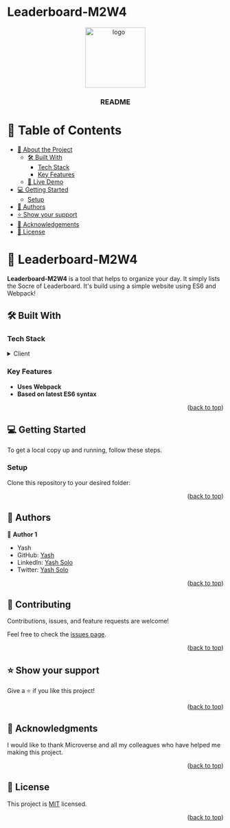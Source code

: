 # Leaderboard-M2W4

<a name="readme-top"></a>

<!--
HOW TO USE:
This is an example of how you may give instructions on setting up your project locally.

Modify this file to match your project and remove sections that don't apply.

REQUIRED SECTIONS:
- Table of Contents
- About the Project
  - Built With
  - Live Demo
- Getting Started
- Authors
- Future Features
- Contributing
- Show your support
- Acknowledgements
- License

After you're finished please remove all the comments and instructions!
-->

<div align="center">

  <img src="murple_logo.png" alt="logo" width="140"  height="auto" />
  <br/>

  <h3><b>README</b></h3>

</div>

<!-- TABLE OF CONTENTS -->

# 📗 Table of Contents

- [📖 About the Project](#about-project)
  - [🛠 Built With](#built-with)
    - [Tech Stack](#tech-stack)
    - [Key Features](#key-features)
  - [🚀 Live Demo](#live-demo)
- [💻 Getting Started](#getting-started)
  - [Setup](#setup)
- [👥 Authors](#authors)
- [⭐️ Show your support](#support)
- [🙏 Acknowledgements](#acknowledgements)
- [📝 License](#license)

<!-- PROJECT DESCRIPTION -->

# 📖 Leaderboard-M2W4 <a name="about-project"></a>

**Leaderboard-M2W4** is a tool that helps to organize your day. It simply lists the Socre of Leaderboard. It's build using a simple website using ES6 and Webpack!

## 🛠 Built With <a name="built-with"></a>

### Tech Stack <a name="tech-stack"></a>

<details>
  <summary>Client</summary>
  <ul>
    <li><a href="">HTML</a></li>
    <li><a href="">CSS</a></li>
    <li><a href="">JavaScript</a></li>
    <li><a href="">ES6</a></li>
    <li><a href="">Webpack</a></li>

  </ul>
</details>

<!-- Features -->

### Key Features <a name="key-features"></a>

- **Uses Webpack**
- **Based on latest ES6 syntax**

<p align="right">(<a href="#readme-top">back to top</a>)</p>

<!-- LIVE DEMO -->

<!-- ## 🚀 Live Demo <a name="live-demo"></a>

- [Live Demo Link]()

<p align="right">(<a href="#readme-top">back to top</a>)</p> -->

<!-- GETTING STARTED -->

## 💻 Getting Started <a name="getting-started"></a>

To get a local copy up and running, follow these steps.

### Setup

Clone this repository to your desired folder:

<p align="right">(<a href="#readme-top">back to top</a>)</p>

<!-- AUTHORS -->

## 👥 Authors <a name="authors"></a>

👤 **Author 1**
- Yash
- GitHub: [Yash](https://github.com/yash244466666)
- LinkedIn: [Yash Solo](https://www.linkedin.com/in/yash-solo)
- Twitter: [Yash Solo](https://twitter.com/yash_solo000)

<p align="right">(<a href="#readme-top">back to top</a>)</p>

<!-- CONTRIBUTING -->

## 🤝 Contributing <a name="contributing"></a>

Contributions, issues, and feature requests are welcome!

Feel free to check the [issues page](https://github.com/Wahaj-Ali/To-do-list/issues).

<p align="right">(<a href="#readme-top">back to top</a>)</p>

<!-- SUPPORT -->

## ⭐️ Show your support <a name="support"></a>

Give a ⭐️ if you like this project!

<p align="right">(<a href="#readme-top">back to top</a>)</p>

<!-- ACKNOWLEDGEMENTS -->

## 🙏 Acknowledgments <a name="acknowledgements"></a>

I would like to thank Microverse and all my colleagues who have helped me making this project.

<p align="right">(<a href="#readme-top">back to top</a>)</p>

<!-- LICENSE -->

## 📝 License <a name="license"></a>

This project is [MIT](https://github.com/Wahaj-Ali/To-do-list/blob/main/LICENSE) licensed.

<p align="right">(<a href="#readme-top">back to top</a>)</p>
